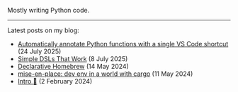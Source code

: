 Mostly writing Python code.

---
Latest posts on my blog:

- [Automatically annotate Python functions with a single VS Code shortcut](https://vrslev.com/posts/auto-type-annotate/) (24 July 2025)
- [Simple DSLs That Work](https://vrslev.com/posts/simple-dsls-that-work/) (8 July 2025)
- [Declarative Homebrew](https://vrslev.com/posts/declarative-homebrew/) (14 May 2024)
- [mise-en-place: dev env in a world with cargo](https://vrslev.com/posts/dev-env-with-mise/) (11 May 2024)
- [Intro 🎉](https://vrslev.com/posts/intro/) (2 February 2024)
